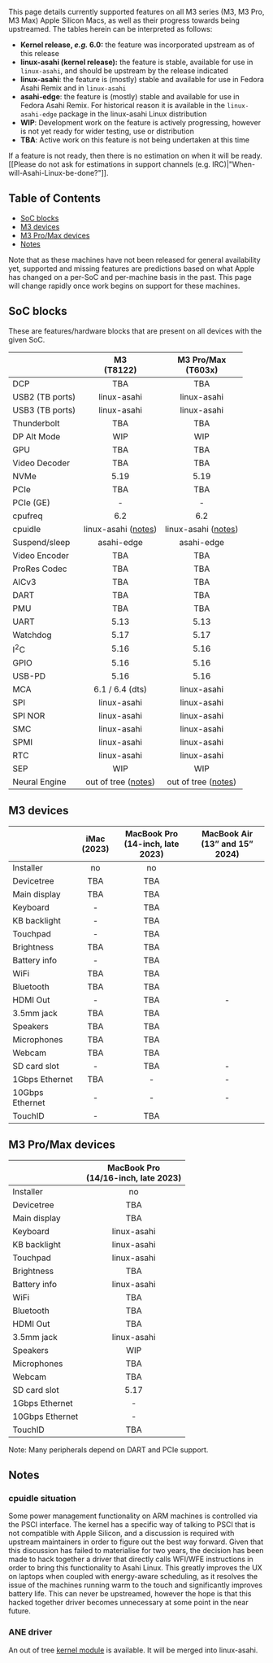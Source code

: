 This page details currently supported features on all M3 series (M3, M3 Pro, M3 Max) Apple Silicon Macs, as well as
their progress towards being upstreamed. The tables herein can be interpreted as follows:

* **Kernel release, *e.g.* 6.0:** the feature was incorporated upstream as of this release
* **linux-asahi (kernel release):** the feature is stable, available for use in `linux-asahi`, and should be upstream by the release indicated
* **linux-asahi**: the feature is (mostly) stable and available for use in Fedora Asahi Remix and in `linux-asahi`
* **asahi-edge**: the feature is (mostly) stable and available for use in Fedora Asahi Remix. For historical reason it is available in the `linux-asahi-edge` package in the linux-asahi Linux distribution
* **WIP**: Development work on the feature is actively progressing, however is not yet ready for wider testing, use or distribution
* **TBA**: Active work on this feature is not being undertaken at this time

If a feature is not ready, then there is no estimation on when it will be ready. [[Please do not ask for estimations in support channels (e.g. IRC)|"When-will-Asahi-Linux-be-done?"]]. 

## Table of Contents
- [SoC blocks](#soc-blocks)
- [M3 devices](#m3-devices)
- [M3 Pro/Max devices](#m3-promax-devices)
- [Notes](#notes)

Note that as these machines have not been released for general availability yet, supported and missing features are predictions based on what Apple has changed
on a per-SoC and per-machine basis in the past. This page will change rapidly once work begins on support for these machines.

## SoC blocks
These are features/hardware blocks that are present on all devices with the given SoC.

|                  | M3<br>(T8122)        | M3 Pro/Max<br>(T603x)       |
|------------------|:--------------------:|:---------------------------:|
| DCP              | TBA                  | TBA                         |
| USB2 (TB ports)  | linux-asahi          | linux-asahi                 |
| USB3 (TB ports)  | linux-asahi          | linux-asahi                 |
| Thunderbolt      | TBA                  | TBA                         |
| DP Alt Mode      | WIP                  | WIP                         |
| GPU              | TBA                  | TBA                         |
| Video Decoder    | TBA                  | TBA                         |
| NVMe             | 5.19                 | 5.19                        |
| PCIe             | TBA                  | TBA                         |
| PCIe (GE)        | -                    | -                           |
| cpufreq          | 6.2                  | 6.2                         |
| cpuidle          | linux-asahi ([notes](#cpuidle-situation)) | linux-asahi ([notes](#cpuidle-situation)) |
| Suspend/sleep    | asahi-edge           | asahi-edge                  |
| Video Encoder    | TBA                  | TBA                         |
| ProRes Codec     | TBA                  | TBA                         |
| AICv3            | TBA                  | TBA                         |
| DART             | TBA                  | TBA                         |
| PMU              | TBA                  | TBA                         |
| UART             | 5.13                 | 5.13                        |
| Watchdog         | 5.17                 | 5.17                        |
| I<sup>2</sup>C   | 5.16                 | 5.16                        |
| GPIO             | 5.16                 | 5.16                        |
| USB-PD           | 5.16                 | 5.16                        |
| MCA              | 6.1 / 6.4 (dts)      | linux-asahi                 |
| SPI              | linux-asahi          | linux-asahi                 |
| SPI NOR          | linux-asahi          | linux-asahi                 |
| SMC              | linux-asahi          | linux-asahi                 |
| SPMI             | linux-asahi          | linux-asahi                 |
| RTC              | linux-asahi          | linux-asahi                 |
| SEP              | WIP                  | WIP                         |
| Neural Engine    | out of tree ([notes](#ane-driver)) | out of tree ([notes](#ane-driver)) |


## M3 devices
|                    | iMac<br>(2023)     | MacBook Pro<br>(14-inch, late 2023) | MacBook Air<br>(13” and 15” 2024) |
|--------------------|:------------------:|:-----------------------------------:|:------------------------------:|
| Installer          | no                 | no                                  |                                |
| Devicetree         | TBA                | TBA                                 |                                |
| Main display       | TBA                | TBA                                 |                                |
| Keyboard           | -                  | TBA                                 |                                |
| KB backlight       | -                  | TBA                                 |                                |
| Touchpad           | -                  | TBA                                 |                                |
| Brightness         | TBA                | TBA                                 |                                |
| Battery info       | -                  | TBA                                 |                                |
| WiFi               | TBA                | TBA                                 |                                |
| Bluetooth          | TBA                | TBA                                 |                                |
| HDMI Out           | -                  | TBA                                 | -                              |
| 3.5mm jack         | TBA                | TBA                                 |                                |
| Speakers           | TBA                | TBA                                 |                                |
| Microphones        | TBA                | TBA                                 |                                |
| Webcam             | TBA                | TBA                                 |                                |
| SD card slot       | -                  | TBA                                 | -                              |
| 1Gbps Ethernet     | TBA                | -                                   | -                              |
| 10Gbps Ethernet    | -                  | -                                   | -                              |
| TouchID            | -                  | TBA                                 |                                |

## M3 Pro/Max devices
|                    | MacBook Pro<br>(14/16-inch, late 2023) |
|--------------------|:---------------------------------:|
| Installer          | no                                |
| Devicetree         | TBA                               |
| Main display       | TBA                               |
| Keyboard           | linux-asahi                       |
| KB backlight       | linux-asahi                       |
| Touchpad           | linux-asahi                       |
| Brightness         | TBA                               |
| Battery info       | linux-asahi                       |
| WiFi               | TBA                               |
| Bluetooth          | TBA                               |
| HDMI Out           | TBA                               |
| 3.5mm jack         | linux-asahi                       |
| Speakers           | WIP                               |
| Microphones        | TBA                               |
| Webcam             | TBA                               |
| SD card slot       | 5.17                              |
| 1Gbps Ethernet     | -                                 |
| 10Gbps Ethernet    | -                                 |
| TouchID            | TBA                               |

Note: Many peripherals depend on DART and PCIe support.


## Notes

### cpuidle situation
Some power management functionality on ARM machines is controlled via the PSCI interface. The
kernel has a specific way of talking to PSCI that is not compatible with Apple Silicon, and a
discussion is required with upstream maintainers in order to figure out the best way forward. Given
that this discussion has failed to materialise for two years, the decision has been
made to hack together a driver that directly calls WFI/WFE instructions in order to bring
this functionality to Asahi Linux. This greatly improves the UX on laptops when coupled with
energy-aware scheduling, as it resolves the issue of the machines running warm to the touch
and significantly improves battery life. This can never be upstreamed, however the hope is
that this hacked together driver becomes unnecessary at some point in the near future.

### ANE driver
An out of tree [kernel module](https://github.com/eiln/ane/tree/main) is available. It will be merged into linux-asahi.